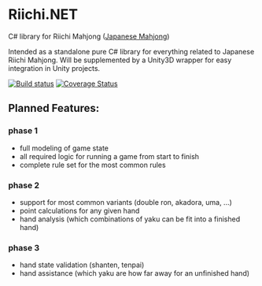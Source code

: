 # Riichi.NET
C# library for Riichi Mahjong ([Japanese Mahjong](https://en.wikipedia.org/wiki/Japanese_Mahjong))

Intended as a standalone pure C# library for everything related to Japanese Riichi Mahjong.
Will be supplemented by a Unity3D wrapper for easy integration in Unity projects.

[![Build status](https://ci.appveyor.com/api/projects/status/cj2kq6shw5benbua?svg=true)](https://ci.appveyor.com/project/senritsu/riichi-net)
[![Coverage Status](https://coveralls.io/repos/senritsu/Riichi.NET/badge.svg?branch=master&service=github)](https://coveralls.io/github/senritsu/Riichi.NET?branch=master)

## Planned Features:
### phase 1
- full modeling of game state
- all required logic for running a game from start to finish
- complete rule set for the most common rules

### phase 2
- support for most common variants (double ron, akadora, uma, ...)
- point calculations for any given hand
- hand analysis (which combinations of yaku can be fit into a finished hand)

### phase 3
- hand state validation (shanten, tenpai)
- hand assistance (which yaku are how far away for an unfinished hand)
